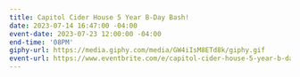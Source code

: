 ```yaml
---
title: Capitol Cider House 5 Year B-Day Bash!
date: 2023-07-14 16:47:00 -04:00
event-date: 2023-07-23 12:00:00 -04:00
end-time: '08PM'
giphy-url: https://media.giphy.com/media/GW4iIsM8ETd8k/giphy.gif
event-url: https://www.eventbrite.com/e/capitol-cider-house-5-year-b-day-bash-tickets-678222540877?aff=oddtdtcreator
---
```



